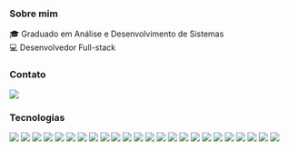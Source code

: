 <h3>Sobre mim</h3>

<span>🎓 Graduado em Análise e Desenvolvimento de Sistemas</span>
<br/>
<span>💻 Desenvolvedor Full-stack</span>

<h3>Contato</h3>

<div>
   <a href="https://www.linkedin.com/in/yago-ferreira-530a46237/" alt="LinkedIn" target="_blank">
      <img src="https://img.shields.io/badge/LinkedIn-0A66C2.svg?style=for-the-badge&logo=LinkedIn&logoColor=white" />
   </a>
</div>

<h3>Tecnologias</h3>

<div>
   <img src="https://img.shields.io/badge/Liquibase-2962FF.svg?style=for-the-badge&logo=Liquibase&logoColor=white" />
   <img src="https://img.shields.io/badge/Java-ED8B00?style=for-the-badge&logo=openjdk&logoColor=white" />
   <img src="https://img.shields.io/badge/Spring-6DB33F?style=for-the-badge&logo=spring&logoColor=white" />
   <img src="https://img.shields.io/badge/PostgreSQL-316192?style=for-the-badge&logo=postgresql&logoColor=white" />
   <img src="https://img.shields.io/badge/Kotlin-0095D5?&style=for-the-badge&logo=kotlin&logoColor=white" />
   <img src="https://img.shields.io/badge/Angular-DD0031?style=for-the-badge&logo=angular&logoColor=white" />
   <img src="https://img.shields.io/badge/Hibernate-59666C?style=for-the-badge&logo=Hibernate&logoColor=white" />
   <img src="https://img.shields.io/badge/Flyway-CC0200.svg?style=for-the-badge&logo=Flyway&logoColor=white" />
   <img src="https://img.shields.io/badge/TypeScript-007ACC?style=for-the-badge&logo=typescript&logoColor=white" />
   <img src="https://img.shields.io/badge/Docker-2496ED.svg?style=for-the-badge&logo=Docker&logoColor=white" />
   <img src="https://img.shields.io/badge/Node.js-43853D?style=for-the-badge&logo=node.js&logoColor=white" />
   <img src="https://img.shields.io/badge/JUnit5-25A162.svg?style=for-the-badge&logo=JUnit5&logoColor=white" />
   <img src="https://img.shields.io/badge/GIT-E44C30?style=for-the-badge&logo=git&logoColor=white" />
   <img src="https://img.shields.io/badge/Python-3776AB?style=for-the-badge&logo=python&logoColor=white" />
   <img src="https://img.shields.io/badge/React-20232A?style=for-the-badge&logo=react&logoColor=61DAFB" />
   <img src="https://img.shields.io/badge/Tailwind_CSS-38B2AC?style=for-the-badge&logo=tailwind-css&logoColor=white" />
   <img src="https://img.shields.io/badge/Prisma-3982CE?style=for-the-badge&logo=Prisma&logoColor=white" />
   <img src="https://img.shields.io/badge/Spring_Security-6DB33F?style=for-the-badge&logo=Spring-Security&logoColor=white" />
   <img src="https://img.shields.io/badge/FastAPI-005571?style=for-the-badge&logo=fastapi" />
   <img src="https://img.shields.io/badge/rxjs-%23B7178C.svg?style=for-the-badge&logo=reactivex&logoColor=white" />
   <img src="https://img.shields.io/badge/Ubuntu-E95420?style=for-the-badge&logo=ubuntu&logoColor=white" />
   <img src="https://img.shields.io/badge/-ElasticSearch-005571?style=for-the-badge&logo=elasticsearch" />
   <img src="https://img.shields.io/badge/gitlab-%23181717.svg?style=for-the-badge&logo=gitlab&logoColor=white" />
   <img src="https://img.shields.io/badge/react_native-%2320232a.svg?style=for-the-badge&logo=react&logoColor=%2361DAFB" />
</div>
